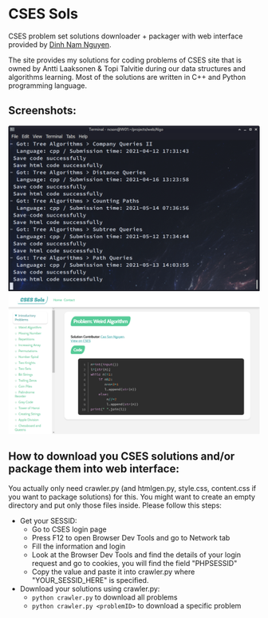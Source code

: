 # CSES Sols
CSES problem set solutions downloader + packager with web interface provided by [Dinh Nam Nguyen](https://github.com/NguyenD-Nam).

The site provides my solutions for coding problems of CSES site that is owned by Antti Laaksonen & Topi Talvitie during our data structures and algorithms learning. Most of the solutions are written in C++ and Python programming language.

## Screenshots:
<img src="imgs/screenshot.png" width="600px"> 
<br>
<img src="public/og.png" width="600px">

## How to download you CSES solutions and/or package them into web interface:
You actually only need crawler.py (and htmlgen.py, style.css, content.css if you want to package solutions) for this. You might want to create an empty directory and put only those files inside. Please follow this steps:
- Get your SESSID:
    - Go to CSES login page 
    - Press F12 to open Browser Dev Tools and go to Network tab
    - Fill the information and login
    - Look at the Browser Dev Tools and find the details of your login request and go to cookies, you will find the field "PHPSESSID"
    - Copy the value and paste it into crawler.py where "YOUR_SESSID_HERE" is specified.
- Download your solutions using crawler.py:
    - `python crawler.py` to download all problems
    - `python crawler.py <problemID>` to download a specific problem
